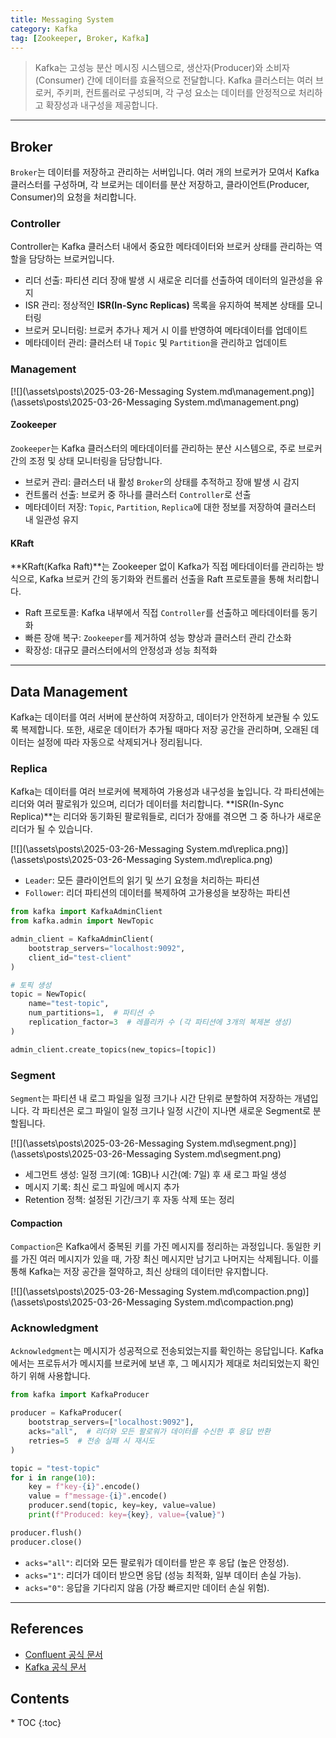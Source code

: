 ```yaml
---
title: Messaging System
category: Kafka
tag: [Zookeeper, Broker, Kafka]
---
```


> Kafka는 고성능 분산 메시징 시스템으로, 생산자(Producer)와 소비자(Consumer) 간에 데이터를 효율적으로 전달합니다. Kafka 클러스터는 여러 브로커, 주키퍼, 컨트롤러로 구성되며, 각 구성 요소는 데이터를 안정적으로 처리하고 확장성과 내구성을 제공합니다.

---

## Broker
`Broker`는 데이터를 저장하고 관리하는 서버입니다. 여러 개의 브로커가 모여서 Kafka 클러스터를 구성하며, 각 브로커는 데이터를 분산 저장하고, 클라이언트(Producer, Consumer)의 요청을 처리합니다. 

### Controller
Controller는 Kafka 클러스터 내에서 중요한 메타데이터와 브로커 상태를 관리하는 역할을 담당하는 브로커입니다.

- 리더 선출: 파티션 리더 장애 발생 시 새로운 리더를 선출하여 데이터의 일관성을 유지
- ISR 관리: 정상적인 **ISR(In-Sync Replicas)** 목록을 유지하여 복제본 상태를 모니터링
- 브로커 모니터링: 브로커 추가나 제거 시 이를 반영하여 메타데이터를 업데이트
- 메타데이터 관리: 클러스터 내 `Topic` 및 `Partition`을 관리하고 업데이트

### Management
[![](\assets\posts\2025-03-26-Messaging System.md\management.png)](\assets\posts\2025-03-26-Messaging System.md\management.png)

#### Zookeeper
`Zookeeper`는 Kafka 클러스터의 메타데이터를 관리하는 분산 시스템으로, 주로 브로커 간의 조정 및 상태 모니터링을 담당합니다.

- 브로커 관리: 클러스터 내 활성 `Broker`의 상태를 추적하고 장애 발생 시 감지
- 컨트롤러 선출: 브로커 중 하나를 클러스터 `Controller`로 선출
- 메타데이터 저장: `Topic`, `Partition`, `Replica`에 대한 정보를 저장하여 클러스터 내 일관성 유지

#### KRaft
**KRaft(Kafka Raft)**는 Zookeeper 없이 Kafka가 직접 메타데이터를 관리하는 방식으로, Kafka 브로커 간의 동기화와 컨트롤러 선출을 Raft 프로토콜을 통해 처리합니다.

- Raft 프로토콜: Kafka 내부에서 직접 `Controller`를 선출하고 메타데이터를 동기화
- 빠른 장애 복구: `Zookeeper`를 제거하여 성능 향상과 클러스터 관리 간소화
- 확장성: 대규모 클러스터에서의 안정성과 성능 최적화

---

## Data Management
Kafka는 데이터를 여러 서버에 분산하여 저장하고, 데이터가 안전하게 보관될 수 있도록 복제합니다. 또한, 새로운 데이터가 추가될 때마다 저장 공간을 관리하며, 오래된 데이터는 설정에 따라 자동으로 삭제되거나 정리됩니다.

### Replica
Kafka는 데이터를 여러 브로커에 복제하여 가용성과 내구성을 높입니다. 각 파티션에는 리더와 여러 팔로워가 있으며, 리더가 데이터를 처리합니다. **ISR(In-Sync Replica)**는 리더와 동기화된 팔로워들로, 리더가 장애를 겪으면 그 중 하나가 새로운 리더가 될 수 있습니다.

[![](\assets\posts\2025-03-26-Messaging System.md\replica.png)](\assets\posts\2025-03-26-Messaging System.md\replica.png)

- `Leader`: 모든 클라이언트의 읽기 및 쓰기 요청을 처리하는 파티션
- `Follower`: 리더 파티션의 데이터를 복제하여 고가용성을 보장하는 파티션

```python
from kafka import KafkaAdminClient
from kafka.admin import NewTopic

admin_client = KafkaAdminClient(
    bootstrap_servers="localhost:9092", 
    client_id="test-client"
)

# 토픽 생성
topic = NewTopic(
    name="test-topic", 
    num_partitions=1,  # 파티션 수
    replication_factor=3  # 레플리카 수 (각 파티션에 3개의 복제본 생성)
)

admin_client.create_topics(new_topics=[topic])
```

### Segment
`Segment`는 파티션 내 로그 파일을 일정 크기나 시간 단위로 분할하여 저장하는 개념입니다. 각 파티션은 로그 파일이 일정 크기나 일정 시간이 지나면 새로운 Segment로 분할됩니다.

[![](\assets\posts\2025-03-26-Messaging System.md\segment.png)](\assets\posts\2025-03-26-Messaging System.md\segment.png)

- 세그먼트 생성: 일정 크기(예: 1GB)나 시간(예: 7일) 후 새 로그 파일 생성
- 메시지 기록: 최신 로그 파일에 메시지 추가
- Retention 정책: 설정된 기간/크기 후 자동 삭제 또는 정리

#### Compaction
`Compaction`은 Kafka에서 중복된 키를 가진 메시지를 정리하는 과정입니다. 동일한 키를 가진 여러 메시지가 있을 때, 가장 최신 메시지만 남기고 나머지는 삭제됩니다. 이를 통해 Kafka는 저장 공간을 절약하고, 최신 상태의 데이터만 유지합니다.

[![](\assets\posts\2025-03-26-Messaging System.md\compaction.png)](\assets\posts\2025-03-26-Messaging System.md\compaction.png)


### Acknowledgment
`Acknowledgment`는 메시지가 성공적으로 전송되었는지를 확인하는 응답입니다. Kafka에서는 프로듀서가 메시지를 브로커에 보낸 후, 그 메시지가 제대로 처리되었는지 확인하기 위해 사용합니다.

```python
from kafka import KafkaProducer

producer = KafkaProducer(
    bootstrap_servers=["localhost:9092"],
    acks="all",  # 리더와 모든 팔로워가 데이터를 수신한 후 응답 반환
    retries=5  # 전송 실패 시 재시도
)

topic = "test-topic"
for i in range(10):
    key = f"key-{i}".encode()
    value = f"message-{i}".encode()
    producer.send(topic, key=key, value=value)
    print(f"Produced: key={key}, value={value}")

producer.flush()
producer.close()
```
- `acks="all"`: 리더와 모든 팔로워가 데이터를 받은 후 응답 (높은 안정성).
- `acks="1"`: 리더가 데이터 받으면 응답 (성능 최적화, 일부 데이터 손실 가능).
- `acks="0"`: 응답을 기다리지 않음 (가장 빠르지만 데이터 손실 위험).

---

## References
- [Confluent 공식 문서](https://docs.confluent.io/)
- [Kafka 공식 문서](https://kafka.apache.org/documentation/)

<nav class="post-toc" markdown="1">
  <h2>Contents</h2>
* TOC
{:toc}
</nav>
